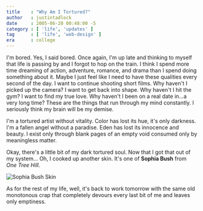 ```yaml
---
title    : "Why Am I Tortured?"
author   : justintadlock
date     : 2005-06-20 00:48:00 -5
category : [ 'life', 'updates' ]
tag      : [ 'life', 'web-design' ]
era      : college
---
```


I'm bored.  Yes, I said bored.  Once again, I'm up late and thinking to myself that life is passing by and I forgot to hop on the train.  I think I spend more time dreaming of action, adventure, romance, and drama than I spend doing something about it.  Maybe I just feel like I need to have these qualities every second of the day.  I want to continue shooting short films.  Why haven't I picked up the camera?  I want to get back into shape.  Why haven't I hit the gym?  I want to find my true love.  Why haven't I been on a real date in...a very long time?  These are the things that run through my mind constantly.  I seriously think my brain will be my demise.

I'm a tortured artist without vitality.
Color has lost its hue, it's only darkness.
I'm a fallen angel without a paradise.
Eden has lost its innocence and beauty.
I exist only through blank pages of an empty void consumed only by meaningless matter.

Okay, there's a little bit of my dark tortured soul.  Now that I got that out of my system...
Oh, I cooked up another skin.  It's one of <strong> Sophia Bush</strong> from <em> One Tree Hill</em>.

<img src="http://www.dark-autumn.com/skins/images/SophiaBushSkin00.jpg" alt="Sophia Bush Skin"/></a>

As for the rest of my life, well, it's back to work tomorrow with the same old monotonous crap that completely devours every last bit of me and leaves only emptiness.
